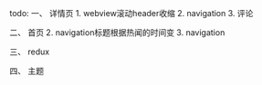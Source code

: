 todo:
一、  详情页
    1.  webview滚动header收缩
    2.  navigation
    3.  评论

二、  首页
    2.  navigation标题根据热闻的时间变
    3.  navigation

三、  redux

四、  主题
